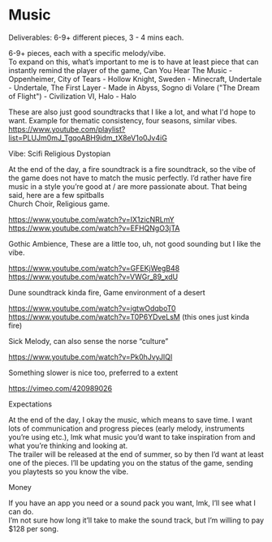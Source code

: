 # Music

Deliverables: 6-9+ different pieces, 3 - 4 mins each.

6-9+ pieces, each with a specific melody/vibe.  
To expand on this, what’s important to me is to have at least piece that can instantly remind the player of the game, Can You Hear The Music - Oppenheimer, City of Tears - Hollow Knight, Sweden - Minecraft, Undertale - Undertale, The First Layer - Made in Abyss, Sogno di Volare ("The Dream of Flight") - Civilization VI, Halo - Halo

These are also just good soundtracks that I like a lot, and what I'd hope to want. Example for thematic consistency, four seasons, similar vibes. 
https://www.youtube.com/playlist?list=PLUJm0mJ_TgqoABH9idm_tX8eV1o0Jv4iG

Vibe: Scifi Religious Dystopian

At the end of the day, a fire soundtrack is a fire soundtrack, so the vibe of the game does not have to match the music perfectly. I’d rather have fire music in a style you’re good at / are more passionate about. That being said, here are a few spitballs  
Church Choir, Religious game.

https://www.youtube.com/watch?v=IX1zicNRLmY https://www.youtube.com/watch?v=EFHQNgO3jTA

Gothic Ambience, These are a little too, uh, not good sounding but I like the vibe.

https://www.youtube.com/watch?v=GFEKjWegB48 https://www.youtube.com/watch?v=VWGr_89_xdU

Dune soundtrack kinda fire, Game environment of a desert

https://www.youtube.com/watch?v=igtwOdqboT0 https://www.youtube.com/watch?v=T0P6YDveLsM (this ones just kinda fire)

Sick Melody, can also sense the norse “culture”

https://www.youtube.com/watch?v=Pk0hJvyJlQI

Something slower is nice too, preferred to a extent

https://vimeo.com/420989026

Expectations

At the end of the day, I okay the music, which means to save time. I want lots of communication and progress pieces (early melody, instruments you’re using etc.), lmk what music you’d want to take inspiration from and what you’re thinking and looking at.  
The trailer will be released at the end of summer, so by then I’d want at least one of the pieces. I’ll be updating you on the status of the game, sending you playtests so you know the vibe.

Money

If you have an app you need or a sound pack you want, lmk, I’ll see what I can do.  
I’m not sure how long it’ll take to make the sound track, but I’m willing to pay $128 per song.